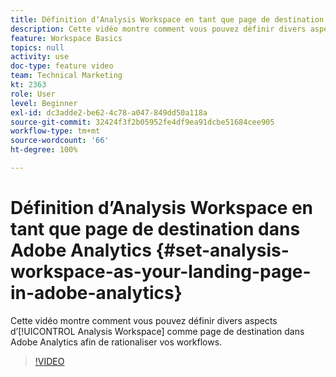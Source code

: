 ```yaml
---
title: Définition dʼAnalysis Workspace en tant que page de destination dans Adobe Analytics
description: Cette vidéo montre comment vous pouvez définir divers aspects d’Analysis Workspace comme page de destination dans Adobe Analytics afin de rationaliser vos workflows.
feature: Workspace Basics
topics: null
activity: use
doc-type: feature video
team: Technical Marketing
kt: 2363
role: User
level: Beginner
exl-id: dc3adde2-be62-4c78-a047-849dd50a118a
source-git-commit: 32424f3f2b05952fe4df9ea91dcbe51684cee905
workflow-type: tm+mt
source-wordcount: '66'
ht-degree: 100%

---
```


# Définition dʼAnalysis Workspace en tant que page de destination dans Adobe Analytics {#set-analysis-workspace-as-your-landing-page-in-adobe-analytics}

Cette vidéo montre comment vous pouvez définir divers aspects d’[!UICONTROL Analysis Workspace] comme page de destination dans Adobe Analytics afin de rationaliser vos workflows.

>[!VIDEO](https://video.tv.adobe.com/v/25459/?quality=12)
